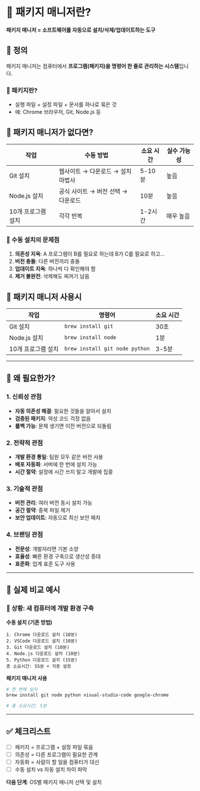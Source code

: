 # 📌 패키지 매니저란?

**패키지 매니저 = 소프트웨어를 자동으로 설치/삭제/업데이트하는 도구**

## 📍 정의
패키지 매니저는 컴퓨터에서 **프로그램(패키지)을 명령어 한 줄로 관리하는 시스템**입니다.

### 💬 패키지란?
- 실행 파일 + 설정 파일 + 문서를 하나로 묶은 것
- 예: Chrome 브라우저, Git, Node.js 등

## 📍 패키지 매니저가 없다면?

| 작업 | 수동 방법 | 소요 시간 | 실수 가능성 |
|---|---|---|---|
| Git 설치 | 웹사이트 → 다운로드 → 설치 마법사 | 5-10분 | 높음 |
| Node.js 설치 | 공식 사이트 → 버전 선택 → 다운로드 | 10분 | 높음 |
| 10개 프로그램 설치 | 각각 반복 | 1-2시간 | 매우 높음 |

### 💬 수동 설치의 문제점
1. **의존성 지옥**: A 프로그램이 B를 필요로 하는데 B가 C를 필요로 하고...
2. **버전 충돌**: 다른 버전끼리 충돌
3. **업데이트 지옥**: 하나씩 다 확인해야 함
4. **제거 불완전**: 삭제해도 찌꺼기 남음

## 📍 패키지 매니저 사용시

| 작업 | 명령어 | 소요 시간 |
|---|---|---|
| Git 설치 | `brew install git` | 30초 |
| Node.js 설치 | `brew install node` | 1분 |
| 10개 프로그램 설치 | `brew install git node python` | 3-5분 |

---

## 📍 왜 필요한가?

### 1. 신뢰성 관점
- **자동 의존성 해결**: 필요한 것들을 알아서 설치
- **검증된 패키지**: 악성 코드 걱정 없음
- **롤백 가능**: 문제 생기면 이전 버전으로 되돌림

### 2. 전략적 관점
- **개발 환경 통일**: 팀원 모두 같은 버전 사용
- **배포 자동화**: 서버에 한 번에 설치 가능
- **시간 절약**: 설정에 시간 쓰지 말고 개발에 집중

### 3. 기술적 관점
- **버전 관리**: 여러 버전 동시 설치 가능
- **공간 절약**: 중복 파일 제거
- **보안 업데이트**: 자동으로 최신 보안 패치

### 4. 브랜딩 관점
- **전문성**: 개발자라면 기본 소양
- **효율성**: 빠른 환경 구축으로 생산성 증대
- **표준화**: 업계 표준 도구 사용

---

## 📍 실제 비교 예시

### 💬 상황: 새 컴퓨터에 개발 환경 구축

**수동 설치 (기존 방법)**
```
1. Chrome 다운로드 설치 (10분)
2. VSCode 다운로드 설치 (10분)  
3. Git 다운로드 설치 (10분)
4. Node.js 다운로드 설치 (10분)
5. Python 다운로드 설치 (15분)
총 소요시간: 55분 + 각종 설정
```

**패키지 매니저 사용**
```bash
# 한 번에 설치
brew install git node python visual-studio-code google-chrome

# 총 소요시간: 5분
```

---

## ✅ 체크리스트
- [ ] 패키지 = 프로그램 + 설정 파일 묶음
- [ ] 의존성 = 다른 프로그램이 필요한 관계
- [ ] 자동화 = 사람이 할 일을 컴퓨터가 대신
- [ ] 수동 설치 vs 자동 설치 차이 파악

**다음 단계**: OS별 패키지 매니저 선택 및 설치

